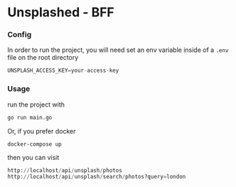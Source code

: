 # Unsplashed - BFF

### Config

In order to run the project, you will need set an env variable inside of
a ```.env``` file on the root directory

```js
UNSPLASH_ACCESS_KEY=your-access-key
```

### Usage

run the project with

```bash
go run main.go
```

Or, if you prefer docker

```
docker-compose up
```

then you can visit

```python
http://localhost/api/unsplash/photos
http://localhost/api/unsplash/search/photos?query=london
```

